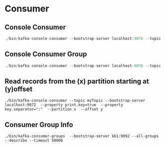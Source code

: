 # Consumer

## Console Consumer

```java
./bin/kafka-console-consumer --bootstrap-server localhost:9076 --topic myTopic  --from-beginning
```

### 

## Console Consumer Group

```java
./bin/kafka-console-consumer --bootstrap-server localhost:9076 --topic myTopic  --from-beginning --group test
```

## Read records from the \(x\) partition starting at \(y\)offset

```text
./bin/kafka-console-consumer --topic myTopic --bootstrap-server localhost:9072  --property print.key=true  --property key.separator=":"  --partition x  --offset y
```

## **Consumer Group Info**

```text
./bin/kafka-consumer-groups  --bootstrap-server kb1:9092 --all-groups --describe --timeout 50000
```

